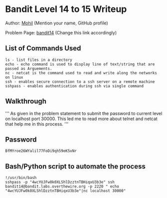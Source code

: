 # Bandit Level 14 to 15 Writeup

Author: [Mohil](https://github.com/mohil2003) (Mention your name, GitHub profile)

Problem Page: [bandit14](https://overthewire.org/bandit/bandit14) (Change this link accordingly)

## List of Commands Used
```
ls - list files in a directory
echo - echo command is used to display line of text/string that are passed as Arguements.
nc - netcat is the command used to read and write along the networks on linux
ssh - enables secure connection to a ssh server on a remote machine
sshpass - enables authentication during ssh via single command 
```

## Walkthrough
'''
As given in the problem statement to submit the password to  current level on localhost port 30000.
This led me to read more about telnet and netcat that help me in this process. 
'''

## Password
`BfMYroe26WYalil77FoDi9qh59eK5xNr`

## Bash/Python script to automate the process
```
!/usr/bin/bash
sshpass -p "4wcYUJFw0k0XLShlDzztnTBHiqxU3b3e" ssh bandit14@bandit.labs.overthewire.org -p 2220 " echo "4wcYUJFw0k0XLShlDzztnTBHiqxU3b3e"|nc localhost 30000"
```
